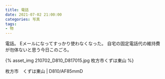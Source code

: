 ```yaml
---
title: 電話
date: 2021-07-02 21:00:00
categories: 写真
tags:
- 物
---
```


電話。
Eメールになってすっかり使わなくなった。
自宅の固定電話代の維持費が勿体ないと思う今日このごろ。

{% asset_img 210702_D810_D817015.jpg 枚方市くずは東山 %}

枚方市　くずは東山 | D810/AF85mmD